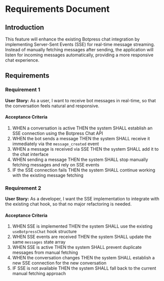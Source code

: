 # Requirements Document

## Introduction

This feature will enhance the existing Botpress chat integration by implementing Server-Sent Events (SSE) for real-time message streaming. Instead of manually fetching messages after sending, the application will listen for incoming messages automatically, providing a more responsive chat experience.

## Requirements

### Requirement 1

**User Story:** As a user, I want to receive bot messages in real-time, so that the conversation feels natural and responsive.

#### Acceptance Criteria

1. WHEN a conversation is active THEN the system SHALL establish an SSE connection using the Botpress Chat API
2. WHEN the bot sends a message THEN the system SHALL receive it immediately via the `message_created` event
3. WHEN a message is received via SSE THEN the system SHALL add it to the chat interface
4. WHEN sending a message THEN the system SHALL stop manually fetching messages and rely on SSE events
5. IF the SSE connection fails THEN the system SHALL continue working with the existing message fetching

### Requirement 2

**User Story:** As a developer, I want the SSE implementation to integrate with the existing chat hook, so that no major refactoring is needed.

#### Acceptance Criteria

1. WHEN SSE is implemented THEN the system SHALL use the existing `useBotpressChat` hook structure
2. WHEN SSE events are received THEN the system SHALL update the same `messages` state array
3. WHEN SSE is active THEN the system SHALL prevent duplicate messages from manual fetching
4. WHEN the conversation changes THEN the system SHALL establish a new SSE connection for the new conversation
5. IF SSE is not available THEN the system SHALL fall back to the current manual fetching approach